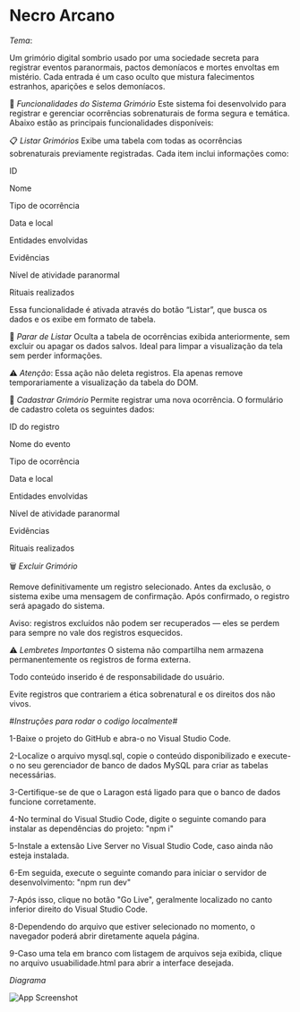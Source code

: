 
# Necro Arcano 

*Tema*: 

Um grimório digital sombrio usado por uma sociedade secreta para registrar eventos paranormais, pactos demoníacos e mortes envoltas em mistério. Cada entrada é um caso oculto que mistura falecimentos estranhos, aparições e selos demoníacos.


🔮 *Funcionalidades do Sistema Grimório*
Este sistema foi desenvolvido para registrar e gerenciar ocorrências sobrenaturais de forma segura e temática. Abaixo estão as principais funcionalidades disponíveis:

📋 *Listar Grimórios*
Exibe uma tabela com todas as ocorrências sobrenaturais previamente registradas. Cada item inclui informações como:

ID

Nome

Tipo de ocorrência

Data e local

Entidades envolvidas

Evidências

Nível de atividade paranormal

Rituais realizados

Essa funcionalidade é ativada através do botão “Listar”, que busca os dados e os exibe em formato de tabela.

🛑 *Parar de Listar*
Oculta a tabela de ocorrências exibida anteriormente, sem excluir ou apagar os dados salvos. Ideal para limpar a visualização da tela sem perder informações.

⚠️ *Atenção*: Essa ação não deleta registros. Ela apenas remove temporariamente a visualização da tabela do DOM.

🧾 *Cadastrar Grimório*
Permite registrar uma nova ocorrência. O formulário de cadastro coleta os seguintes dados:

ID do registro

Nome do evento

Tipo de ocorrência

Data e local

Entidades envolvidas

Nível de atividade paranormal

Evidências

Rituais realizados

🗑️ *Excluir Grimório*

Remove definitivamente um registro selecionado. Antes da exclusão, o sistema exibe uma mensagem de confirmação. Após confirmado, o registro será apagado do sistema.

Aviso: registros excluídos não podem ser recuperados — eles se perdem para sempre no vale dos registros esquecidos.

⚠️ *Lembretes Importantes*
O sistema não compartilha nem armazena permanentemente os registros de forma externa.

Todo conteúdo inserido é de responsabilidade do usuário.

Evite registros que contrariem a ética sobrenatural e os direitos dos não vivos.



#*Instruções para rodar o codigo localmente*#

1-Baixe o projeto do GitHub e abra-o no Visual Studio Code.

2-Localize o arquivo mysql.sql, copie o conteúdo disponibilizado e execute-o no seu gerenciador de banco de dados MySQL para criar as tabelas necessárias.

3-Certifique-se de que o Laragon está ligado para que o banco de dados funcione corretamente.

4-No terminal do Visual Studio Code, digite o seguinte comando para instalar as dependências do projeto: "npm i"

5-Instale a extensão Live Server no Visual Studio Code, caso ainda não esteja instalada.

6-Em seguida, execute o seguinte comando para iniciar o servidor de desenvolvimento: "npm run dev"

7-Após isso, clique no botão "Go Live", geralmente localizado no canto inferior direito do Visual Studio Code.

8-Dependendo do arquivo que estiver selecionado no momento, o navegador poderá abrir diretamente aquela página.

9-Caso uma tela em branco com listagem de arquivos seja exibida, clique no arquivo usuabilidade.html para abrir a interface desejada.


*Diagrama* 

![App Screenshot](https://i.imgur.com/w3pCaTi.jpeg)
